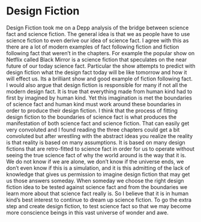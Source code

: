 # Design Fiction
Design Fiction took me on a Depp analysis of the bridge between science fact and science fiction. The general idea is that we as people have to use science fiction to even derive our idea of science fact. I agree with this as there are a lot of modern examples of fact following fiction and fiction following fact that weren’t in the chapters. For example the popular show on Netflix called Black Mirror is a science fiction that speculates on the near future of our today science fact. Particular the show attempts to predict with design fiction what the design fact today will be like tomorrow and how it will effect us. Its a brilliant show and good example of fiction following fact. I would also argue that design fiction is responsible for many if not all the modern design fact. It is true that everything made from human kind had to first by imagined by human kind. Yet this imagination is met the boundaries of science fact and human kind must work around these boundaries in order to produce their design fiction. I think that the process of fitting design fiction to the boundaries of science fact is what produces the manifestation of both science fact and science fiction. That can easily get very convoluted and I found reading the three chapters could get a bit convoluted but after wrestling with the abstract ideas you realize the reality is that reality is based on many assumptions. It is based on many design fictions that are retro-fitted to science fact in order for us to operate without seeing the true science fact of why the world around is the way that it is. We do not know if we are alone, we don’t know if the universe ends, we don’t even know if this is a simulation, and it is this admitting of the lack of knowledge that gives us permission to imagine design fiction that may get us those answers someday. When someday we choose the right design fiction idea to be tested against science fact and from the boundaries we learn more about that science fact really is. So I believe that it is in human kind’s best interest to continue to dream up science fiction. To go the extra step and create design fiction, to test science fact so that we may become more conscience beings in this vast universe of wonder and awe.
